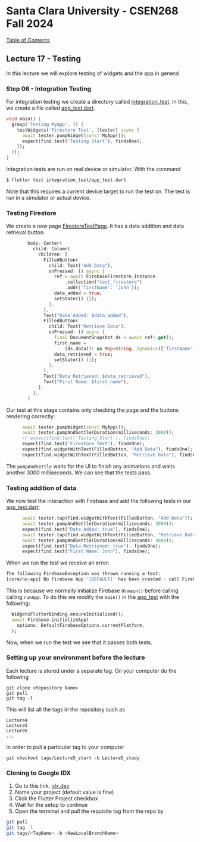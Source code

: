 # Santa Clara University - CSEN268 Fall 2024

[Table of Contents](/toc.md)


## Lecture 17 - Testing
In this lecture we will explore testing of widgets and the app in general

### Step 06 - Integration Testing
For integration testing we create a directory called [integration_test](/integration_test). In this, we create a file called [app_test.dart](/integration_test/app_test.dart).
```dart
void main() {
  group('Testing MyApp', () {
    testWidgets('Firestore Test', (tester) async {
      await tester.pumpWidget(const MyApp());
      expect(find.text('Testing Start'), findsOne);
    });
  });
}

```
Integration tests are run on real device or simulator. With the command
```zsh
$ flutter test integration_test/app_test.dart
```
Note that this requires a current device target to run the test on. The test is run in a simulator or actual device.

### Testing Firestore
We create a new page [FirestoreTestPage](/lib/pages/firestore_test_page.dart). It has a data addition and data retrieval button.
```dart
        body: Center(
          child: Column(
            children: [
              FilledButton(
                child: Text("Add Data"),
                onPressed: () async {
                  ref = await FirebaseFirestore.instance
                      .collection("test_firestore")
                      .add({'firstName': 'John'});
                  data_added = true;
                  setState(() {});
                },
              ),
              Text("Data Added: $data_added"),
              FilledButton(
                child: Text("Retrieve Data"),
                onPressed: () async {
                  final DocumentSnapshot ds = await ref!.get();
                  first_name =
                      (ds.data()! as Map<String, dynamic>)['firstName'];
                  data_retrieved = true;
                  setState(() {});
                },
              ),
              Text("Data Retrieved: $data_retrieved"),
              Text("First Name: $first_name"),
            ],
          ),
        )
```
Our test at this stage contains only checking the page and the buttons rendering correctly:
```dart
      await tester.pumpWidget(const MyApp());
      await tester.pumpAndSettle(Duration(milliseconds: 3000));
      // expect(find.text('Testing Start'), findsOne);
      expect(find.text('Firestore Test'), findsOne);
      expect(find.widgetWithText(FilledButton, "Add Data"), findsOne);
      expect(find.widgetWithText(FilledButton, "Retrieve Data"), findsOne);
```
The `pumpAndSettle` waits for the UI to finish any animations and waits another 3000 milliseconds. We can see that the tests pass.

### Testing addition of data
We now test the interaction with Firebase and add the following tests in our [app_test.dart](/integration_test/app_test.dart):
```dart
      await tester.tap(find.widgetWithText(FilledButton, "Add Data"));
      await tester.pumpAndSettle(Duration(milliseconds: 3000));
      expect(find.text("Data Added: true"), findsOne);
      await tester.tap(find.widgetWithText(FilledButton, "Retrieve Data"));
      await tester.pumpAndSettle(Duration(milliseconds: 3000));
      expect(find.text("Data Retrieved: true"), findsOne);
      expect(find.text("First Name: John"), findsOne);
```
When we run the test we receive an error:
```zsh
The following FirebaseException was thrown running a test:
[core/no-app] No Firebase App '[DEFAULT]' has been created - call Firebase.initializeApp()
```
This is because we normally initialize Firebase in `main()` before calling calling `runApp`. To do this we modify the `main()` in the [app_test](/integration_test/app_test.dart) with the following:
```dart
  WidgetsFlutterBinding.ensureInitialized();
  await Firebase.initializeApp(
    options: DefaultFirebaseOptions.currentPlatform,
  );
```
Now, when we run the test we see that it passes both tests.


### Setting up your environment before the lecture

Each lecture is stored under a separate tag. On your computer do the following

    git clone <Repository Name>
    git pull
    git tag -l

This will list all the tags in the repository such as

    Lecture4
    Lecture5
    Lecture6
    ...

In order to pull a particular tag to your computer

    git checkout tags/Lecture5_start -b Lecture5_study

### Cloning to Google IDX

1. Go to this link. [idx.dev](https://idx.google.com/import?url=https://github.com/mehmetartun/CSEN268-F24)
2. Name your project (default value is fine)
3. Click the Flutter Project checkbox
4. Wait for the setup to continue
5. Open the terminal and pull the requisite tag from the repo by
```zsh
git pull
git tag -l
git tags/<TagName> -b <NewLocalBranchName>
```



